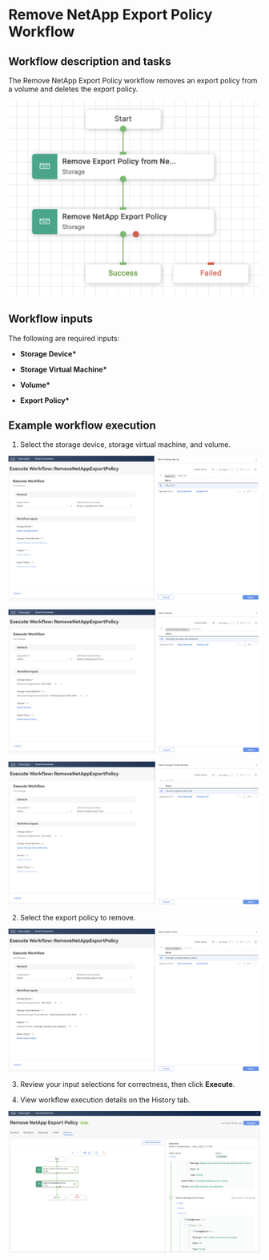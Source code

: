 # Remove NetApp Export Policy Workflow

## Workflow description and tasks

The Remove NetApp Export Policy workflow removes an export policy from a
volume and deletes the export policy.

![](../images/RemoveNetAppExportPolicy/fd51898fdd73f21bb23236ba96f66f6b5ce800f3.png)

## Workflow inputs
The following are required inputs:

- **Storage Device\***

- **Storage Virtual Machine\***

- **Volume\***

- **Export Policy\***

## Example workflow execution

1.  Select the storage device, storage virtual machine, and volume.

![](../images/RemoveNetAppExportPolicy/38f15bb132dcd80fcae94a545a7cca20bcf74c98.png)

![](../images/RemoveNetAppExportPolicy/13287707851fe2b3cab9902ee2d9399a1285931b.png)

![](../images/RemoveNetAppExportPolicy/24141b406df4105e822708bbe3632fc28ba10175.png)

2.  Select the export policy to
    remove.
    
![](../images/RemoveNetAppExportPolicy/761fe9d2f91601838e2a3fc1c8f3429a998803ce.png)

3.  Review your input selections for correctness, then click **Execute**.

4.  View workflow execution details on the History tab.

![](../images/RemoveNetAppExportPolicy/977bf09e71531efbfc8af0e348a2e3bc74d589b1.png)